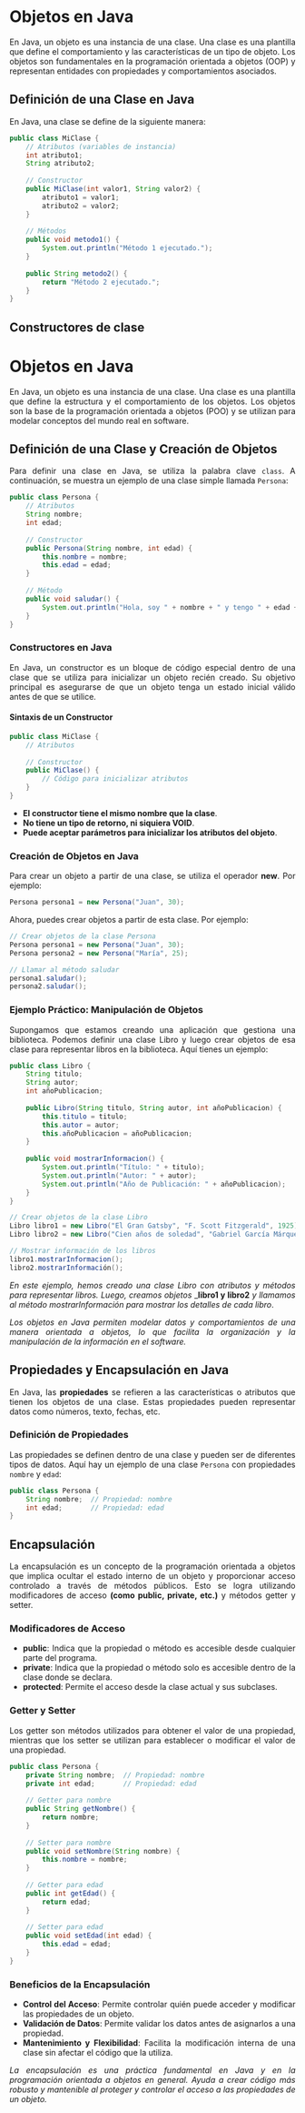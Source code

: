 <div align="justify">


# Objetos en Java

En Java, un objeto es una instancia de una clase. Una clase es una plantilla que define el comportamiento y las características de un tipo de objeto. Los objetos son fundamentales en la programación orientada a objetos (OOP) y representan entidades con propiedades y comportamientos asociados.

## Definición de una Clase en Java

En Java, una clase se define de la siguiente manera:

```java
public class MiClase {
    // Atributos (variables de instancia)
    int atributo1;
    String atributo2;
    
    // Constructor
    public MiClase(int valor1, String valor2) {
        atributo1 = valor1;
        atributo2 = valor2;
    }
    
    // Métodos
    public void metodo1() {
        System.out.println("Método 1 ejecutado.");
    }
    
    public String metodo2() {
        return "Método 2 ejecutado.";
    }
}
```

## Constructores de clase

# Objetos en Java

En Java, un objeto es una instancia de una clase. Una clase es una plantilla que define la estructura y el comportamiento de los objetos. Los objetos son la base de la programación orientada a objetos (POO) y se utilizan para modelar conceptos del mundo real en software.

## Definición de una Clase y Creación de Objetos

Para definir una clase en Java, se utiliza la palabra clave `class`. A continuación, se muestra un ejemplo de una clase simple llamada `Persona`:

```java
public class Persona {
    // Atributos
    String nombre;
    int edad;
    
    // Constructor
    public Persona(String nombre, int edad) {
        this.nombre = nombre;
        this.edad = edad;
    }
    
    // Método
    public void saludar() {
        System.out.println("Hola, soy " + nombre + " y tengo " + edad + " años.");
    }
}
```

### Constructores en Java

En Java, un constructor es un bloque de código especial dentro de una clase que se utiliza para inicializar un objeto recién creado. Su objetivo principal es asegurarse de que un objeto tenga un estado inicial válido antes de que se utilice.

#### Sintaxis de un Constructor

```java
public class MiClase {
    // Atributos
    
    // Constructor
    public MiClase() {
        // Código para inicializar atributos
    }
}
```

- __El constructor tiene el mismo nombre que la clase__.
- __No tiene un tipo de retorno, ni siquiera VOID__.
- __Puede aceptar parámetros para inicializar los atributos del objeto__.

### Creación de Objetos en Java

Para crear un objeto a partir de una clase, se utiliza el operador __new__. Por ejemplo:

```java
Persona persona1 = new Persona("Juan", 30);
``` 

Ahora, puedes crear objetos a partir de esta clase. Por ejemplo:

```java
// Crear objetos de la clase Persona
Persona persona1 = new Persona("Juan", 30);
Persona persona2 = new Persona("María", 25);

// Llamar al método saludar
persona1.saludar();
persona2.saludar();
```

### Ejemplo Práctico: Manipulación de Objetos

Supongamos que estamos creando una aplicación que gestiona una biblioteca. Podemos definir una clase Libro y luego crear objetos de esa clase para representar libros en la biblioteca. Aquí tienes un ejemplo:

```java
public class Libro {
    String titulo;
    String autor;
    int añoPublicacion;
    
    public Libro(String titulo, String autor, int añoPublicacion) {
        this.titulo = titulo;
        this.autor = autor;
        this.añoPublicacion = añoPublicacion;
    }
    
    public void mostrarInformacion() {
        System.out.println("Título: " + titulo);
        System.out.println("Autor: " + autor);
        System.out.println("Año de Publicación: " + añoPublicacion);
    }
}

// Crear objetos de la clase Libro
Libro libro1 = new Libro("El Gran Gatsby", "F. Scott Fitzgerald", 1925);
Libro libro2 = new Libro("Cien años de soledad", "Gabriel García Márquez", 1967);

// Mostrar información de los libros
libro1.mostrarInformacion();
libro2.mostrarInformación();

```

_En este ejemplo, hemos creado una clase Libro con atributos y métodos para representar libros. Luego, creamos objetos_ ___libro1 y libro2__ _y llamamos al método mostrarInformación para mostrar los detalles de cada libro_.

_Los objetos en Java permiten modelar datos y comportamientos de una manera orientada a objetos, lo que facilita la organización y la manipulación de la información en el software._

## Propiedades y Encapsulación en Java

En Java, las **propiedades** se refieren a las características o atributos que tienen los objetos de una clase. Estas propiedades pueden representar datos como números, texto, fechas, etc.

### Definición de Propiedades

Las propiedades se definen dentro de una clase y pueden ser de diferentes tipos de datos. Aquí hay un ejemplo de una clase `Persona` con propiedades `nombre` y `edad`:

```java
public class Persona {
    String nombre;  // Propiedad: nombre
    int edad;       // Propiedad: edad
}
```

## Encapsulación

La encapsulación es un concepto de la programación orientada a objetos que implica ocultar el estado interno de un objeto y proporcionar acceso controlado a través de métodos públicos. Esto se logra utilizando modificadores de acceso __(como public, private, etc.)__ y métodos getter y setter.

### Modificadores de Acceso

- __public__: Indica que la propiedad o método es accesible desde cualquier parte del programa.
- __private__: Indica que la propiedad o método solo es accesible dentro de la clase donde se declara.
- __protected__: Permite el acceso desde la clase actual y sus subclases.

### Getter y Setter

Los getter son métodos utilizados para obtener el valor de una propiedad, mientras que los setter se utilizan para establecer o modificar el valor de una propiedad.

```java
public class Persona {
    private String nombre;  // Propiedad: nombre
    private int edad;       // Propiedad: edad
    
    // Getter para nombre
    public String getNombre() {
        return nombre;
    }
    
    // Setter para nombre
    public void setNombre(String nombre) {
        this.nombre = nombre;
    }
    
    // Getter para edad
    public int getEdad() {
        return edad;
    }
    
    // Setter para edad
    public void setEdad(int edad) {
        this.edad = edad;
    }
}
```

### Beneficios de la Encapsulación

- __Control del Acceso__: Permite controlar quién puede acceder y modificar las propiedades de un objeto.
- __Validación de Datos__: Permite validar los datos antes de asignarlos a una propiedad.
- __Mantenimiento y Flexibilidad__: Facilita la modificación interna de una clase sin afectar el código que la utiliza.

_La encapsulación es una práctica fundamental en Java y en la programación orientada a objetos en general. Ayuda a crear código más robusto y mantenible al proteger y controlar el acceso a las propiedades de un objeto._

</div>
